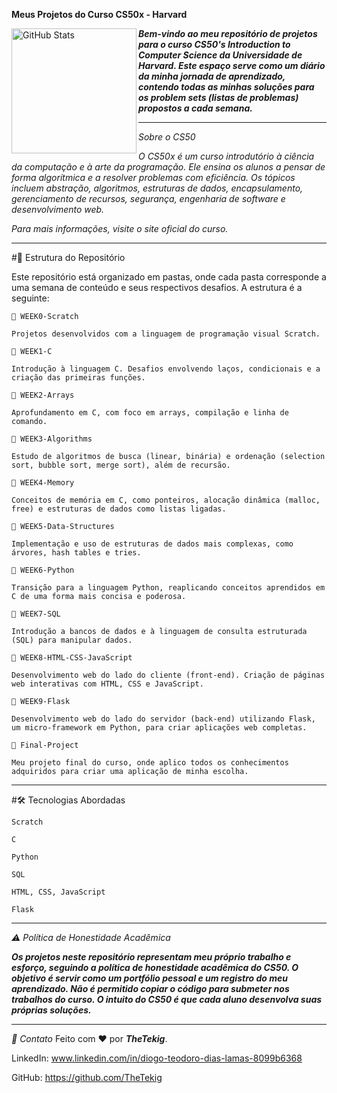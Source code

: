 **Meus Projetos do Curso CS50x - Harvard**

<img 
        align="left" 
        alt="GitHub Stats" 
        height="200" 
        src="https://miro.medium.com/1*RL6J98N2ju5kPz98LJBoNg.jpeg"
  />

***Bem-vindo ao meu repositório de projetos para o curso CS50's Introduction to Computer Science da Universidade de Harvard. Este espaço serve como um diário da minha jornada de aprendizado, contendo todas as minhas soluções para os problem sets (listas de problemas) propostos a cada semana.***

---

*Sobre o CS50*

*O CS50x é um curso introdutório à ciência da computação e à arte da programação. Ele ensina os alunos a pensar de forma algorítmica e a resolver problemas com eficiência. Os tópicos incluem abstração, algoritmos, estruturas de dados, encapsulamento, gerenciamento de recursos, segurança, engenharia de software e desenvolvimento web.*

*Para mais informações, visite o site oficial do curso.*

---

#📂 Estrutura do Repositório

Este repositório está organizado em pastas, onde cada pasta corresponde a uma semana de conteúdo e seus respectivos desafios. A estrutura é a seguinte:

    📁 WEEK0-Scratch
    
    Projetos desenvolvidos com a linguagem de programação visual Scratch.
    
    📁 WEEK1-C
    
    Introdução à linguagem C. Desafios envolvendo laços, condicionais e a criação das primeiras funções.
    
    📁 WEEK2-Arrays
    
    Aprofundamento em C, com foco em arrays, compilação e linha de comando.
    
    📁 WEEK3-Algorithms
    
    Estudo de algoritmos de busca (linear, binária) e ordenação (selection sort, bubble sort, merge sort), além de recursão.
    
    📁 WEEK4-Memory
    
    Conceitos de memória em C, como ponteiros, alocação dinâmica (malloc, free) e estruturas de dados como listas ligadas.
    
    📁 WEEK5-Data-Structures
    
    Implementação e uso de estruturas de dados mais complexas, como árvores, hash tables e tries.
    
    📁 WEEK6-Python
    
    Transição para a linguagem Python, reaplicando conceitos aprendidos em C de uma forma mais concisa e poderosa.
    
    📁 WEEK7-SQL
    
    Introdução a bancos de dados e à linguagem de consulta estruturada (SQL) para manipular dados.
    
    📁 WEEK8-HTML-CSS-JavaScript
    
    Desenvolvimento web do lado do cliente (front-end). Criação de páginas web interativas com HTML, CSS e JavaScript.
    
    📁 WEEK9-Flask
    
    Desenvolvimento web do lado do servidor (back-end) utilizando Flask, um micro-framework em Python, para criar aplicações web completas.
    
    📁 Final-Project
    
    Meu projeto final do curso, onde aplico todos os conhecimentos adquiridos para criar uma aplicação de minha escolha.

  ---

#🛠️ Tecnologias Abordadas

    Scratch
    
    C
    
    Python
    
    SQL
    
    HTML, CSS, JavaScript
    
    Flask

---

*⚠️ Política de Honestidade Acadêmica*

***Os projetos neste repositório representam meu próprio trabalho e esforço, seguindo a política de honestidade acadêmica do CS50. O objetivo é servir como um portfólio pessoal e um registro do meu aprendizado. Não é permitido copiar o código para submeter nos trabalhos do curso. O intuito do CS50 é que cada aluno desenvolva suas próprias soluções.***

---

*👤 Contato*
Feito com ❤️ por ***TheTekig***.

LinkedIn: www.linkedin.com/in/diogo-teodoro-dias-lamas-8099b6368

GitHub: https://github.com/TheTekig
